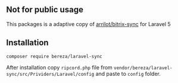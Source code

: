 ## Not for public usage

This packages is a adaptive copy of [arrilot/bitrix-sync](https://github.com/arrilot/bitrix-sync) for Laravel 5

## Installation
```
composer require bereza/laravel-sync
```

After installation copy `ripcord.php` file from `vendor/bereza/laravel-sync/src/Prividers/Laravel/config` and paste to `config` folder.